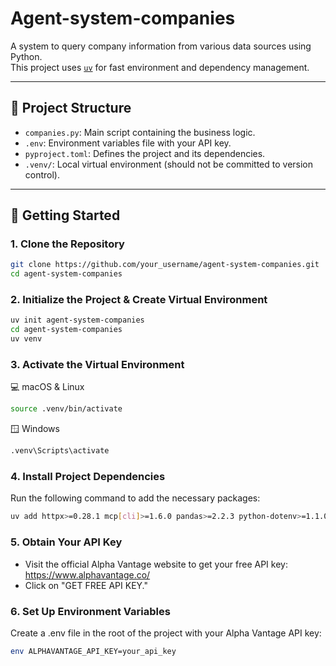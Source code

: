 # Agent-system-companies

A system to query company information from various data sources using Python.  
This project uses [`uv`](https://github.com/astral-sh/uv) for fast environment and dependency management.

---

## 📁 Project Structure

- `companies.py`: Main script containing the business logic.
- `.env`: Environment variables file with your API key.
- `pyproject.toml`: Defines the project and its dependencies.
- `.venv/`: Local virtual environment (should not be committed to version control).

---

## 🚀 Getting Started

### 1. Clone the Repository

```bash
git clone https://github.com/your_username/agent-system-companies.git
cd agent-system-companies
```

### 2. Initialize the Project & Create Virtual Environment
```bash
uv init agent-system-companies
cd agent-system-companies
uv venv
```

### 3. Activate the Virtual Environment
💻 macOS & Linux


```bash 
source .venv/bin/activate
 ```
🪟 Windows

```bash 
.venv\Scripts\activate
```

### 4. Install Project Dependencies
Run the following command to add the necessary packages:

```bash 
uv add httpx>=0.28.1 mcp[cli]>=1.6.0 pandas>=2.2.3 python-dotenv>=1.1.0 requests>=2.32.3
``` 
### 5. Obtain Your API Key
 - Visit the official Alpha Vantage website to get your free API key: https://www.alphavantage.co/
 - Click on "GET FREE API KEY."

### 6. Set Up Environment Variables
Create a .env file in the root of the project with your Alpha Vantage API key:

```bash 
env ALPHAVANTAGE_API_KEY=your_api_key 
```